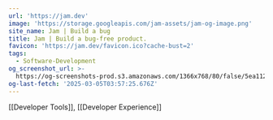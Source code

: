 ```yaml
---
url: 'https://jam.dev'
image: 'https://storage.googleapis.com/jam-assets/jam-og-image.png'
site_name: Jam | Build a bug
title: Jam | Build a bug-free product.
favicon: 'https://jam.dev/favicon.ico?cache-bust=2'
tags:
  - Software-Development
og_screenshot_url: >-
  https://og-screenshots-prod.s3.amazonaws.com/1366x768/80/false/5ea11288f688d75a4d2cc189fe4da2faebb5b4ad4aed453240e568e77035fd3a.jpeg
og-last-fetch: '2025-03-05T03:57:25.676Z'
---
```

[[Developer Tools]], [[Developer Experience]]
